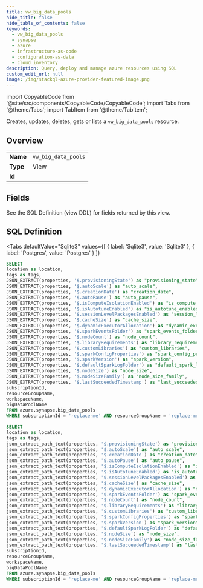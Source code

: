 ```yaml
--- 
title: vw_big_data_pools
hide_title: false
hide_table_of_contents: false
keywords:
  - vw_big_data_pools
  - synapse
  - azure
  - infrastructure-as-code
  - configuration-as-data
  - cloud inventory
description: Query, deploy and manage azure resources using SQL
custom_edit_url: null
image: /img/stackql-azure-provider-featured-image.png
---
```


import CopyableCode from '@site/src/components/CopyableCode/CopyableCode';
import Tabs from '@theme/Tabs';
import TabItem from '@theme/TabItem';

Creates, updates, deletes, gets or lists a <code>vw_big_data_pools</code> resource.

## Overview
<table><tbody>
<tr><td><b>Name</b></td><td><code>vw_big_data_pools</code></td></tr>
<tr><td><b>Type</b></td><td>View</td></tr>
<tr><td><b>Id</b></td><td><CopyableCode code="azure.synapse.vw_big_data_pools" /></td></tr>
</tbody></table>

## Fields

See the SQL Definition (view DDL) for fields returned by this view.

## SQL Definition

<Tabs
defaultValue="Sqlite3"
values={[
{ label: 'Sqlite3', value: 'Sqlite3' },
{ label: 'Postgres', value: 'Postgres' }
]}
>
<TabItem value="Sqlite3">

```sql
SELECT
location as location,
tags as tags,
JSON_EXTRACT(properties, '$.provisioningState') as "provisioning_state",
JSON_EXTRACT(properties, '$.autoScale') as "auto_scale",
JSON_EXTRACT(properties, '$.creationDate') as "creation_date",
JSON_EXTRACT(properties, '$.autoPause') as "auto_pause",
JSON_EXTRACT(properties, '$.isComputeIsolationEnabled') as "is_compute_isolation_enabled",
JSON_EXTRACT(properties, '$.isAutotuneEnabled') as "is_autotune_enabled",
JSON_EXTRACT(properties, '$.sessionLevelPackagesEnabled') as "session_level_packages_enabled",
JSON_EXTRACT(properties, '$.cacheSize') as "cache_size",
JSON_EXTRACT(properties, '$.dynamicExecutorAllocation') as "dynamic_executor_allocation",
JSON_EXTRACT(properties, '$.sparkEventsFolder') as "spark_events_folder",
JSON_EXTRACT(properties, '$.nodeCount') as "node_count",
JSON_EXTRACT(properties, '$.libraryRequirements') as "library_requirements",
JSON_EXTRACT(properties, '$.customLibraries') as "custom_libraries",
JSON_EXTRACT(properties, '$.sparkConfigProperties') as "spark_config_properties",
JSON_EXTRACT(properties, '$.sparkVersion') as "spark_version",
JSON_EXTRACT(properties, '$.defaultSparkLogFolder') as "default_spark_log_folder",
JSON_EXTRACT(properties, '$.nodeSize') as "node_size",
JSON_EXTRACT(properties, '$.nodeSizeFamily') as "node_size_family",
JSON_EXTRACT(properties, '$.lastSucceededTimestamp') as "last_succeeded_timestamp",
subscriptionId,
resourceGroupName,
workspaceName,
bigDataPoolName
FROM azure.synapse.big_data_pools
WHERE subscriptionId = 'replace-me' AND resourceGroupName = 'replace-me' AND workspaceName = 'replace-me';
```

</TabItem>
<TabItem value="Postgres">

```sql
SELECT
location as location,
tags as tags,
json_extract_path_text(properties, '$.provisioningState') as "provisioning_state",
json_extract_path_text(properties, '$.autoScale') as "auto_scale",
json_extract_path_text(properties, '$.creationDate') as "creation_date",
json_extract_path_text(properties, '$.autoPause') as "auto_pause",
json_extract_path_text(properties, '$.isComputeIsolationEnabled') as "is_compute_isolation_enabled",
json_extract_path_text(properties, '$.isAutotuneEnabled') as "is_autotune_enabled",
json_extract_path_text(properties, '$.sessionLevelPackagesEnabled') as "session_level_packages_enabled",
json_extract_path_text(properties, '$.cacheSize') as "cache_size",
json_extract_path_text(properties, '$.dynamicExecutorAllocation') as "dynamic_executor_allocation",
json_extract_path_text(properties, '$.sparkEventsFolder') as "spark_events_folder",
json_extract_path_text(properties, '$.nodeCount') as "node_count",
json_extract_path_text(properties, '$.libraryRequirements') as "library_requirements",
json_extract_path_text(properties, '$.customLibraries') as "custom_libraries",
json_extract_path_text(properties, '$.sparkConfigProperties') as "spark_config_properties",
json_extract_path_text(properties, '$.sparkVersion') as "spark_version",
json_extract_path_text(properties, '$.defaultSparkLogFolder') as "default_spark_log_folder",
json_extract_path_text(properties, '$.nodeSize') as "node_size",
json_extract_path_text(properties, '$.nodeSizeFamily') as "node_size_family",
json_extract_path_text(properties, '$.lastSucceededTimestamp') as "last_succeeded_timestamp",
subscriptionId,
resourceGroupName,
workspaceName,
bigDataPoolName
FROM azure.synapse.big_data_pools
WHERE subscriptionId = 'replace-me' AND resourceGroupName = 'replace-me' AND workspaceName = 'replace-me';
```

</TabItem>
</Tabs>
